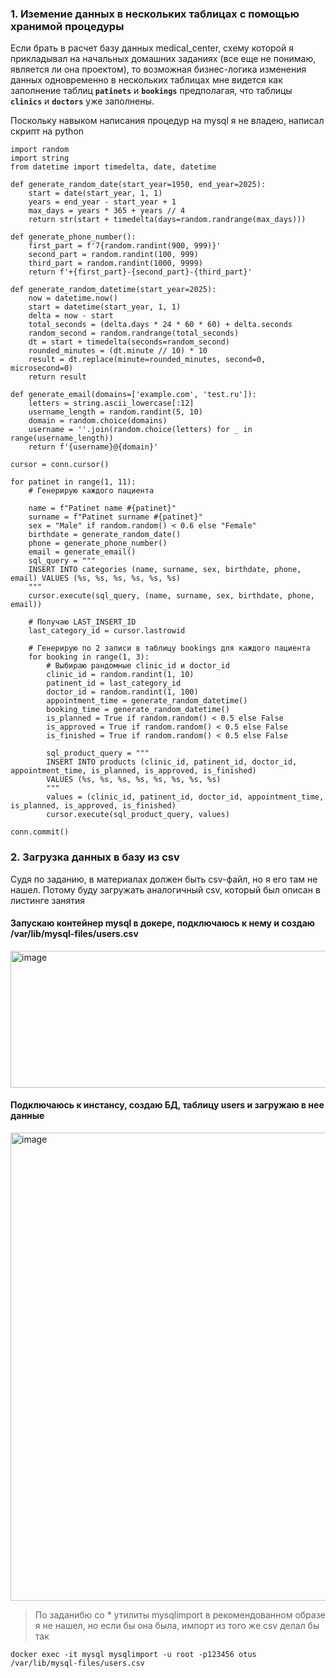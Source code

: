 ### 1. Иземение данных в нескольких таблицах с помощью хранимой процедуры

Если брать в расчет базу данных medical_center, схему которой я прикладывал на начальных домашних заданиях (все еще не понимаю, является ли она проектом), то возможная бизнес-логика изменения данных одновременно в нескольких таблицах мне видется как заполнение таблиц **`patinets`** и **`bookings`** предполагая, что таблицы **`clinics`** и **`doctors`** уже заполнены.

Поскольку навыком написания процедур на mysql я не владею, написал скрипт на python

```
import random
import string
from datetime import timedelta, date, datetime

def generate_random_date(start_year=1950, end_year=2025):
    start = date(start_year, 1, 1)
    years = end_year - start_year + 1
    max_days = years * 365 + years // 4
    return str(start + timedelta(days=random.randrange(max_days)))

def generate_phone_number():
    first_part = f'7{random.randint(900, 999)}'
    second_part = random.randint(100, 999)
    third_part = random.randint(1000, 9999)
    return f'+{first_part}-{second_part}-{third_part}'

def generate_random_datetime(start_year=2025):
    now = datetime.now()
    start = datetime(start_year, 1, 1)
    delta = now - start
    total_seconds = (delta.days * 24 * 60 * 60) + delta.seconds
    random_second = random.randrange(total_seconds)
    dt = start + timedelta(seconds=random_second)
    rounded_minutes = (dt.minute // 10) * 10
    result = dt.replace(minute=rounded_minutes, second=0, microsecond=0)
    return result

def generate_email(domains=['example.com', 'test.ru']):
    letters = string.ascii_lowercase[:12]
    username_length = random.randint(5, 10)
    domain = random.choice(domains)
    username = ''.join(random.choice(letters) for _ in range(username_length))
    return f'{username}@{domain}'

cursor = conn.cursor()

for patinet in range(1, 11):
    # Генерирую каждого пациента

    name = f"Patinet name #{patinet}"
    surname = f"Patinet surname #{patinet}"
    sex = "Male" if random.random() < 0.6 else "Female"
    birthdate = generate_random_date()
    phone = generate_phone_number()
    email = generate_email()
    sql_query = """
    INSERT INTO categories (name, surname, sex, birthdate, phone, email) VALUES (%s, %s, %s, %s, %s, %s)
    """
    cursor.execute(sql_query, (name, surname, sex, birthdate, phone, email))
    
    # Получаю LAST_INSERT_ID
    last_category_id = cursor.lastrowid

    # Генерирую по 2 записи в таблицу bookings для каждого пациента
    for booking in range(1, 3):
        # Выбираю рандомные clinic_id и doctor_id
        clinic_id = random.randint(1, 10)
        patinent_id = last_category_id
        doctor_id = random.randint(1, 100)
        appointment_time = generate_random_datetime()
        booking_time = generate_random_datetime()
        is_planned = True if random.random() < 0.5 else False
        is_approved = True if random.random() < 0.5 else False
        is_finished = True if random.random() < 0.5 else False

        sql_product_query = """
        INSERT INTO products (clinic_id, patinent_id, doctor_id, appointment_time, is_planned, is_approved, is_finished)
        VALUES (%s, %s, %s, %s, %s, %s, %s, %s)
        """
        values = (clinic_id, patinent_id, doctor_id, appointment_time, is_planned, is_approved, is_finished)
        cursor.execute(sql_product_query, values)

conn.commit()
```

### 2. Загрузка данных в базу из csv
 
Судя по заданию, в материалах должен быть csv-файл, но я его там не нашел. Потому буду загружать аналогичный csv, который был описан в листинге занятия

#### Запускаю контейнер mysql в докере, подключаюсь к нему и создаю /var/lib/mysql-files/users.csv

<img width="966" height="219" alt="image" src="https://github.com/user-attachments/assets/f61ac4f0-c4fd-426c-9ba9-debac4560f4a" />


#### Подключаюсь к инстансу, создаю БД, таблицу users и загружаю в нее данные

<img width="1045" height="749" alt="image" src="https://github.com/user-attachments/assets/fc3eb1d9-2605-475f-a1af-95bf9a35834f" />


> По заданибю со * утилиты mysqlimport в рекомендованном образе я не нашел, но если бы она была, импорт из того же csv делал бы так

```
docker exec -it mysql mysqlimport -u root -p123456 otus /var/lib/mysql-files/users.csv
```

